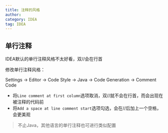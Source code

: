 ```yaml
---
title: 注释的风格
author:
category: IDEA
tag: IDEA
---
```


## 单行注释

IDEA默认的单行注释风格不太好看，双//会在行首

修改单行注释风格：

Settings -> Editor -> Code Style -> Java -> Code Generation -> Comment Code

* 将`Line comment at first column`选项取消，双//就不会在行首，而会出现在被注释的代码前
* 将`Add a space at line comment start`选项勾选，会在//后加上一个空格，会更美观

> 不止Java，其他语言的单行注释也可进行类似配置
